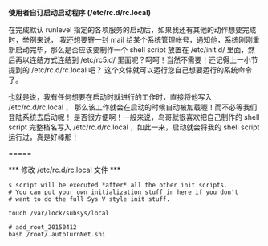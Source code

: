 **使用者自订启动启动程序 (/etc/rc.d/rc.local)**

在完成默认 runlevel 指定的各项服务的启动后，如果我还有其他的动作想要完成时，举例来说， 我还想要寄一封 mail 给某个系统管理帐号，通知他，系统刚刚重新启动完毕，那么是否应该要制作一个 shell script 放置在 /etc/init.d/ 里面，然后再以连结方式连结到 /etc/rc5.d/ 里面呢？呵呵！当然不需要！还记得上一小节提到的 /etc/rc.d/rc.local 吧？ 这个文件就可以运行您自己想要运行的系统命令了。

也就是说，我有任何想要在启动时就进行的工作时，直接将他写入 /etc/rc.d/rc.local ， 那么该工作就会在启动的时候自动被加载喔！而不必等我们登陆系统去启动呢！ 是否很方便啊！一般来说，鸟哥就很喜欢把自己制作的 shell script 完整档名写入 /etc/rc.d/rc.local ，如此一来，启动就会将我的 shell script 运行过，真是好棒那！

=====

*** 修改 /etc/rc.d/rc.local 文件 ***

```
s script will be executed *after* all the other init scripts.
# You can put your own initialization stuff in here if you don't
# want to do the full Sys V style init stuff.

touch /var/lock/subsys/local

# add_root_20150412
bash /root/.autoTurnNet.shi

```
